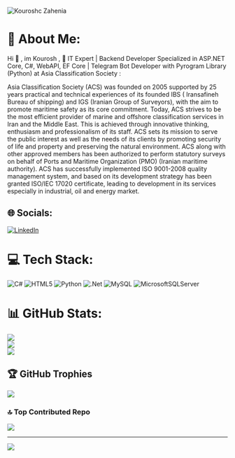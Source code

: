 ![Kouroshc Zahenia](./banner.png)

# 💫 About Me:
Hi 👋 , im Kourosh , 🚀 IT Expert | Backend Developer Specialized in ASP.NET Core, C#, WebAPI, EF Core | Telegram Bot Developer with Pyrogram Library (Python) at Asia Classification Society :

Asia Classification Society (ACS) was founded on 2005 supported by 25 years practical and technical  experiences of its founded IBS ( Iransafineh Bureau of shipping) and IGS (Iranian Group of Surveyors), with the aim to promote maritime safety as its core commitment.
Today, ACS strives to be the most efficient provider of marine and offshore classification services in Iran and the Middle East. This is achieved through innovative thinking, enthusiasm and professionalism of its staff.
ACS sets its mission to serve the public interest as well as the needs of its clients by promoting security of life and property and preserving the natural environment.
ACS along with other approved members has been authorized to perform statutory surveys on behalf of Ports and Maritime Organization (PMO) (Iranian maritime authority).
ACS has successfully implemented ISO 9001-2008 quality management system, and based on its development strategy has been granted ISO/IEC 17020 certificate, leading to development in its services especially in industrial, oil and energy market.


## 🌐 Socials:
[![LinkedIn](https://img.shields.io/badge/LinkedIn-%230077B5.svg?logo=linkedin&logoColor=white)](https://linkedin.com/in/https://www.linkedin.com/in/kourosh-zahednia/) 

# 💻 Tech Stack:
![C#](https://img.shields.io/badge/c%23-%23239120.svg?style=for-the-badge&logo=csharp&logoColor=white) ![HTML5](https://img.shields.io/badge/html5-%23E34F26.svg?style=for-the-badge&logo=html5&logoColor=white) ![Python](https://img.shields.io/badge/python-3670A0?style=for-the-badge&logo=python&logoColor=ffdd54) ![.Net](https://img.shields.io/badge/.NET-5C2D91?style=for-the-badge&logo=.net&logoColor=white) ![MySQL](https://img.shields.io/badge/mysql-4479A1.svg?style=for-the-badge&logo=mysql&logoColor=white) ![MicrosoftSQLServer](https://img.shields.io/badge/Microsoft%20SQL%20Server-CC2927?style=for-the-badge&logo=microsoft%20sql%20server&logoColor=white)
# 📊 GitHub Stats:
![](https://github-readme-stats.vercel.app/api?username=zahednia&theme=dark&hide_border=true&include_all_commits=true&count_private=true)<br/>
![](https://github-readme-streak-stats.herokuapp.com/?user=zahednia&theme=dark&hide_border=true)<br/>
![](https://github-readme-stats.vercel.app/api/top-langs/?username=zahednia&theme=dark&hide_border=true&include_all_commits=true&count_private=true&layout=compact)

## 🏆 GitHub Trophies
![](https://github-profile-trophy.vercel.app/?username=zahednia&theme=dark&no-frame=true&no-bg=true&margin-w=4)

### 🔝 Top Contributed Repo
![](https://github-contributor-stats.vercel.app/api?username=zahednia&limit=5&theme=dark&combine_all_yearly_contributions=true)

---
[![](https://visitcount.itsvg.in/api?id=zahednia&icon=6&color=7)](https://visitcount.itsvg.in)
